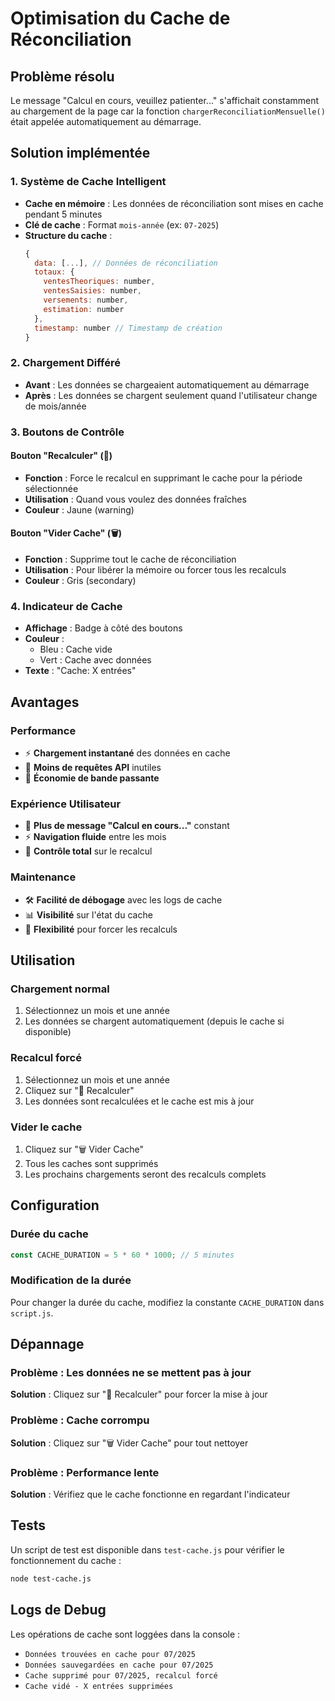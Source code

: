 # Optimisation du Cache de Réconciliation

## Problème résolu

Le message "Calcul en cours, veuillez patienter..." s'affichait constamment au chargement de la page car la fonction `chargerReconciliationMensuelle()` était appelée automatiquement au démarrage.

## Solution implémentée

### 1. Système de Cache Intelligent

- **Cache en mémoire** : Les données de réconciliation sont mises en cache pendant 5 minutes
- **Clé de cache** : Format `mois-année` (ex: `07-2025`)
- **Structure du cache** :
  ```javascript
  {
    data: [...], // Données de réconciliation
    totaux: {
      ventesTheoriques: number,
      ventesSaisies: number,
      versements: number,
      estimation: number
    },
    timestamp: number // Timestamp de création
  }
  ```

### 2. Chargement Différé

- **Avant** : Les données se chargeaient automatiquement au démarrage
- **Après** : Les données se chargent seulement quand l'utilisateur change de mois/année

### 3. Boutons de Contrôle

#### Bouton "Recalculer" (🔄)
- **Fonction** : Force le recalcul en supprimant le cache pour la période sélectionnée
- **Utilisation** : Quand vous voulez des données fraîches
- **Couleur** : Jaune (warning)

#### Bouton "Vider Cache" (🗑️)
- **Fonction** : Supprime tout le cache de réconciliation
- **Utilisation** : Pour libérer la mémoire ou forcer tous les recalculs
- **Couleur** : Gris (secondary)

### 4. Indicateur de Cache

- **Affichage** : Badge à côté des boutons
- **Couleur** : 
  - Bleu : Cache vide
  - Vert : Cache avec données
- **Texte** : "Cache: X entrées"

## Avantages

### Performance
- ⚡ **Chargement instantané** des données en cache
- 🔄 **Moins de requêtes API** inutiles
- 💾 **Économie de bande passante**

### Expérience Utilisateur
- 🚫 **Plus de message "Calcul en cours..."** constant
- ⚡ **Navigation fluide** entre les mois
- 🎯 **Contrôle total** sur le recalcul

### Maintenance
- 🛠️ **Facilité de débogage** avec les logs de cache
- 📊 **Visibilité** sur l'état du cache
- 🔧 **Flexibilité** pour forcer les recalculs

## Utilisation

### Chargement normal
1. Sélectionnez un mois et une année
2. Les données se chargent automatiquement (depuis le cache si disponible)

### Recalcul forcé
1. Sélectionnez un mois et une année
2. Cliquez sur "🔄 Recalculer"
3. Les données sont recalculées et le cache est mis à jour

### Vider le cache
1. Cliquez sur "🗑️ Vider Cache"
2. Tous les caches sont supprimés
3. Les prochains chargements seront des recalculs complets

## Configuration

### Durée du cache
```javascript
const CACHE_DURATION = 5 * 60 * 1000; // 5 minutes
```

### Modification de la durée
Pour changer la durée du cache, modifiez la constante `CACHE_DURATION` dans `script.js`.

## Dépannage

### Problème : Les données ne se mettent pas à jour
**Solution** : Cliquez sur "🔄 Recalculer" pour forcer la mise à jour

### Problème : Cache corrompu
**Solution** : Cliquez sur "🗑️ Vider Cache" pour tout nettoyer

### Problème : Performance lente
**Solution** : Vérifiez que le cache fonctionne en regardant l'indicateur

## Tests

Un script de test est disponible dans `test-cache.js` pour vérifier le fonctionnement du cache :

```bash
node test-cache.js
```

## Logs de Debug

Les opérations de cache sont loggées dans la console :
- `Données trouvées en cache pour 07/2025`
- `Données sauvegardées en cache pour 07/2025`
- `Cache supprimé pour 07/2025, recalcul forcé`
- `Cache vidé - X entrées supprimées` 